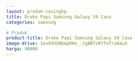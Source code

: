```yaml
---
layout: produk-casinghp
title: Drake Papi Samsung Galaxy S9 Case
categories: samsung

# Produk
product-title: Drake Papi Samsung Galaxy S9 Case
image-drive: 1ex04VGNbmpRHn_-IgB07zKYToTro8aLH
harga: 90000
---
```

